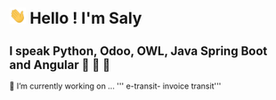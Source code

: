 # <img src="https://github.com/gabriel-TheCode/gabriel-TheCode/blob/master/gifs/Hi.gif" width="30px">  Hello ! I'm Saly 

## I speak Python, Odoo, OWL, Java Spring Boot and Angular :triumph: :triumph: :muscle:

  🔭 I’m currently working on ...  ''' e-transit- invoice transit'''
  
<!--
**elmaroufa/elmaroufa** is a ✨ _special_ ✨ repository because its `README.md` (this file) appears on your GitHub profile.
## Link my portfolio :
  [abbo portfolio](https://elmaroufa.github.io/portfolio-abbo/)
Here are some ideas to get you started:


- 🌱 I’m currently learning ...
- 👯 I’m looking to collaborate on ...
- 🤔 I’m looking for help with ...
- 💬 Ask me about ...
- 📫 How to reach me: ...
- 😄 Pronouns: ...
- ⚡ Fun fact: ...
-->
